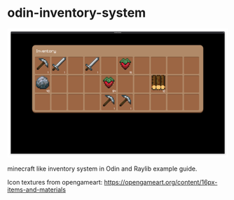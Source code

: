 # odin-inventory-system
![screenshot of the inventory system](docs/example.png)

minecraft like inventory system in Odin and Raylib example guide.

Icon textures from opengameart:
 https://opengameart.org/content/16px-items-and-materials

